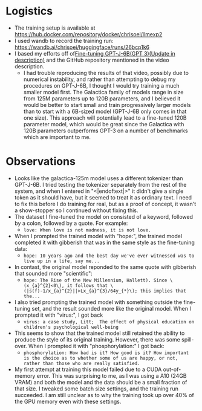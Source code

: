 
# Logistics
* The training setup is available at https://hub.docker.com/repository/docker/chrisoei/llmexp2
* I used wandb to record the training run: https://wandb.ai/chrisoei/huggingface/runs/26bcp1k6
* I based my efforts off of[Fine-tuning GPT-J-6B(GPT 3)(Update in description)](https://www.youtube.com/watch?v=fMgQVQGwnms) and the GitHub repository mentioned in the video description.
  * I had trouble reproducing the results of that video, possibly due to numerical instability, and rather than attempting to debug my procedures on GPT-J-6B, I thought I would try training a much smaller model first. The Galactica family of models range in size from 125M parameters up to 120B parameters, and I believed it would be better to start small and train progressively larger models than to start with a 6B-sized model (GPT-J-6B only comes in that one size). This approach will potentially lead to a fine-tuned 120B parameter model, which would be great since the Galactica with 120B parameters outperforms GPT-3 on a number of benchmarks which are important to me.

# Observations
* Looks like the galactica-125m model uses a different tokenizer than GPT-J-6B. I tried testing the tokenizer separately from the rest of the system, and when I entered in "<|endoftext|>" it didn't give a single token as it should have, but it seemed to treat it as ordinary text. I need to fix this before I do training for real, but as a proof of concept, it wasn't a show-stopper so I continued without fixing this.
* The dataset I fine-tuned the model on consisted of a keyword, followed by a colon, followed by a quote. For example:
  * `love: When love is not madness, it is not love.`
* When I prompted the trained model with "hope:", the trained model completed it with gibberish that was in the same style as the fine-tuning data:
  * `hope: 10 years ago and the best day we've ever witnessed was to live up in a life, say me...`
* In contast, the original model reponded to the same quote with gibberish that sounded more "scientific":
  * `hope: The Rise of the New Millennium, Hallett). Since \(x_{a}^{2}<0\), it follows that \(|s(f)-1/x_{a}^{2}||>Lx_{a}^{3}/64y_{*}\); this implies that the...`
* I also tried prompting the trained model with something outside the fine-tuning set, and the result sounded more like the original model. When I prompted it with "virus:", I got back
  * `virus: a case study, Litt;  The effect of physical education on children's psychological well-being`
* This seems to show that the trained model still retained the ability to produce the style of its original training. However, there was some spill-over. When I prompted it with "phosphorylation:" I got back:
  * `phosphorylation: How bad is it? How good is it? How important is the choice as to whether some of us are happy, or not, rather than those who are really satisfied.`
* My first attempt at training this model failed due to a CUDA out-of-memory error. This was surprising to me, as I was using a A10 (24GB VRAM) and both the model and the data should be a small fraction of that size. I tweaked some batch size settings, and the training run succeeded. I am still unclear as to why the training took up over 40% of the GPU memory even with these settings.
